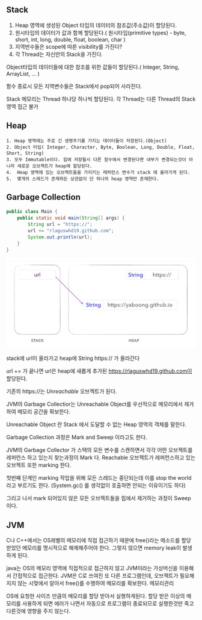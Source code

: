 ## Stack

1. Heap 영역에 생성된 Object 타입의 데이터의 참조값(주소값)이 할당된다.
2. 원시타입의 데이터가 값과 함께 할당된다.( 원시타입(primitive types) - byte, short, int, long, double, float, boolean, char )
3. 지역번수들은 scope에 따른 visibility를 가진다?
4. 각 Thread는 자신만의 Stack을 가진다.



Object타입의 데이터들에 대한 참조를 위한 값들이 할당된다.( Integer, String, ArrayList, ... )

함수 종료시 모든 지역변수들은 Stack에서 pop되어 사라진다.

Stack 메모리는 Thread 하나당 하나씩 할당된다. 각 Thread는 다른 Thread의 Stack영역 접근 불가



## Heap

	1. Heap 영역에는 주로 긴 생명주기를 가지는 데이터들이 저장된다.(Object)
 	2. Object 타입( Integer, Character, Byte, Boolean, Long, Double, Float, Short, String)
 	3. 모두 Immutable이다. 힙에 저장될시 다른 함수에서 변경된다면 내부가 변경되는것이 아니라 새로운 오브젝트가 heap에 할당된다.
 	4.  Heap 영역에 있는 오브젝트들을 가리키는 레퍼런스 변수가 stack 에 올라가게 된다. 
 	5.  몇개의 스레드가 존재하든 상관없이 단 하나의 heap 영역만 존재한다. 



## Garbage Collection

```java
public class Main {
    public static void main(String[] args) {
        String url = "https://";
        url += "rlaguswhd19.github.com";
        System.out.println(url);
    }
}
```

![stack_heap](./asset\stack_heap.JPG)

stack에 url이 올라가고 heap에 String https:// 가 올라간다

url += 가 끝나면 url은 heap에 새롭게 추가된 https://rlaguswhd19.github.com이 할당된다.

기존의 https://는 *Unreachable* 오브젝트가 된다.

JVM의 Garbage Collectior는 Unreachable Object를 우선적으로 메모리에서 제거하여 메모리 공간을 확보한다. 



 Unreachable Object 란 Stack 에서 도달할 수 없는 Heap 영역의 객체를 말한다.



Garbage Collection 과정은 Mark and Sweep 이라고도 한다. 

JVM의 Garbage Collector 가 스택의 모든 변수를 스캔하면서 각각 어떤 오브젝트를 레퍼런스 하고 있는지 찾는과정이 Mark 다. Reachable 오브젝트가 레퍼런스하고 있는 오브젝트 또한 marking 한다. 

첫번째 단계인 marking 작업을 위해 모든 스레드는 중단되는데 이를 stop the world 라고 부르기도 한다. (System.gc() 를 생각없이 호출하면 안되는 이유이기도 하다)

그리고 나서 mark 되어있지 않은 모든 오브젝트들을 힙에서 제거하는 과정이 Sweep 이다.



## JVM

C나 C++에서는 OS레벨의 메모리에 직접 접근하기 때문에 free()라는 메소드를 할당받았던 메모리를 명시적으로 해제해주어야 한다. 그렇지 않으면 memory leak이 발생하게 된다.

java는 OS의 메모리 영역에 직접적으로 접근하지 않고 JVM이라는 가상머신을 이용해서 간접적으로 접근한다. JVM은 C로 쓰여진 또 다른 프로그램인데, 오브젝트가 필요해지지 않는 시멎에서 알아서 free()를 수행하여 메모리를 확보한다. 메모리관리



OS에 요청한 사이즈 만큼의 메모리를 할당 받아서 실행하게된다. 할당 받은 이상의 메모리를 사용하게 되면 에러가 나면서 자동으로 프로그램이 종료되므로 실행한것만 죽고 다른것에 영향을 주지 않는다.